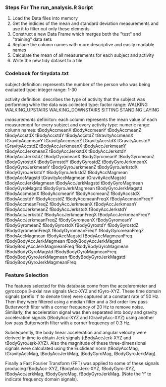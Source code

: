 ### Steps For The run_analysis.R Script

1. Load the Data files into memory
2. Get the indicies of the mean and standard deviation measurements and use it to filter out only these elements
3. Construct a new Data Frame which merges both the "test" and "training" data sets
4. Replace the column names with more descriptive and easily readable names
5. Calculate the mean of all measurements for each subject and activity
6. Write the new tidy dataset to a file


### Codebook for tinydata.txt

subject
	definition: represents the number of the person who was being evaluated
	type: integer
	range: 1-30
	
activity
	definition: describes the type of activity that the subject was performing while the data was collected
	type: factor
	range:
		WALKING
		WALKING_UPSTAIRS
		WALKING_DOWNSTAIRS
		SITTING
		STANDING
		LAYING

*measurements*
	definiiton: each column represents the mean value of each measurement for every subject and every activity
	type: numeric
	range:
	column names:
		tBodyAccmeanX
		tBodyAccmeanY
		tBodyAccmeanZ
		tBodyAccstdX
		tBodyAccstdY
		tBodyAccstdZ
		tGravityAccmeanX
		tGravityAccmeanY
		tGravityAccmeanZ
		tGravityAccstdX
		tGravityAccstdY
		tGravityAccstdZ
		tBodyAccJerkmeanX
		tBodyAccJerkmeanY
		tBodyAccJerkmeanZ
		tBodyAccJerkstdX
		tBodyAccJerkstdY
		tBodyAccJerkstdZ
		tBodyGyromeanX
		tBodyGyromeanY
		tBodyGyromeanZ
		tBodyGyrostdX
		tBodyGyrostdY
		tBodyGyrostdZ
		tBodyGyroJerkmeanX
		tBodyGyroJerkmeanY
		tBodyGyroJerkmeanZ
		tBodyGyroJerkstdX
		tBodyGyroJerkstdY
		tBodyGyroJerkstdZ
		tBodyAccMagmean
		tBodyAccMagstd
		tGravityAccMagmean
		tGravityAccMagstd
		tBodyAccJerkMagmean
		tBodyAccJerkMagstd
		tBodyGyroMagmean
		tBodyGyroMagstd
		tBodyGyroJerkMagmean
		tBodyGyroJerkMagstd
		fBodyAccmeanX
		fBodyAccmeanY
		fBodyAccmeanZ
		fBodyAccstdX
		fBodyAccstdY
		fBodyAccstdZ
		fBodyAccmeanFreqX
		fBodyAccmeanFreqY
		fBodyAccmeanFreqZ
		fBodyAccJerkmeanX
		fBodyAccJerkmeanY
		fBodyAccJerkmeanZ
		fBodyAccJerkstdX
		fBodyAccJerkstdY
		fBodyAccJerkstdZ
		fBodyAccJerkmeanFreqX
		fBodyAccJerkmeanFreqY
		fBodyAccJerkmeanFreqZ
		fBodyGyromeanX
		fBodyGyromeanY
		fBodyGyromeanZ
		fBodyGyrostdX
		fBodyGyrostdY
		fBodyGyrostdZ
		fBodyGyromeanFreqX
		fBodyGyromeanFreqY
		fBodyGyromeanFreqZ
		fBodyAccMagmean
		fBodyAccMagstd
		fBodyAccMagmeanFreq
		fBodyBodyAccJerkMagmean
		fBodyBodyAccJerkMagstd
		fBodyBodyAccJerkMagmeanFreq
		fBodyBodyGyroMagmean
		fBodyBodyGyroMagstd
		fBodyBodyGyroMagmeanFreq
		fBodyBodyGyroJerkMagmean
		fBodyBodyGyroJerkMagstd
		fBodyBodyGyroJerkMagmeanFreq

		
### Feature Selection

The features selected for this database come from the accelerometer and gyroscope 3-axial raw signals tAcc-XYZ and tGyro-XYZ. These time domain signals (prefix 't' to denote time) were captured at a constant rate of 50 Hz. Then they were filtered using a median filter and a 3rd order low pass Butterworth filter with a corner frequency of 20 Hz to remove noise. Similarly, the acceleration signal was then separated into body and gravity acceleration signals (tBodyAcc-XYZ and tGravityAcc-XYZ) using another low pass Butterworth filter with a corner frequency of 0.3 Hz.

Subsequently, the body linear acceleration and angular velocity were derived in time to obtain Jerk signals (tBodyAccJerk-XYZ and tBodyGyroJerk-XYZ). Also the magnitude of these three-dimensional signals were calculated using the Euclidean norm (tBodyAccMag, tGravityAccMag, tBodyAccJerkMag, tBodyGyroMag, tBodyGyroJerkMag). 

Finally a Fast Fourier Transform (FFT) was applied to some of these signals producing fBodyAcc-XYZ, fBodyAccJerk-XYZ, fBodyGyro-XYZ, fBodyAccJerkMag, fBodyGyroMag, fBodyGyroJerkMag. (Note the 'f' to indicate frequency domain signals). 